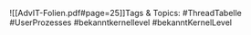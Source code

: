 
![[AdvIT-Folien.pdf#page=25]]Tags & Topics:
   #ThreadTabelle
   #UserProzesses
   #bekanntkernellevel
   #bekanntKernelLevel